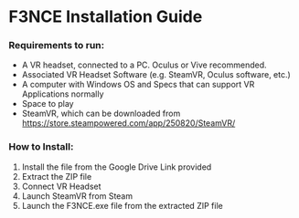 # F3NCE Installation Guide

### Requirements to run:
- A VR headset, connected to a PC. Oculus or Vive recommended.
- Associated VR Headset Software (e.g. SteamVR, Oculus software, etc.)
- A computer with Windows OS and Specs that can support VR Applications normally
- Space to play
- SteamVR, which can be downloaded from https://store.steampowered.com/app/250820/SteamVR/

### How to Install:
1.	Install the file from the Google Drive Link provided
2.	Extract the ZIP file
3.	Connect VR Headset
4.	Launch SteamVR from Steam
5.	Launch the F3NCE.exe file from the extracted ZIP file
